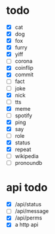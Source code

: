 # todo

- [x] cat
- [x] dog
- [x] fox
- [x] furry
- [x] yiff
- [ ] corona
- [x] coinflip
- [x] commit
- [ ] fact
- [ ] joke
- [x] nick
- [ ] tts
- [x] meme
- [ ] spotify
- [x] ping
- [x] say
- [ ] role
- [x] status
- [x] repeat
- [ ] wikipedia
- [ ] pronoundb

# api todo

- [x] /api/status
- [ ] /api/message
- [x] /api/perms
- [x] a http api
